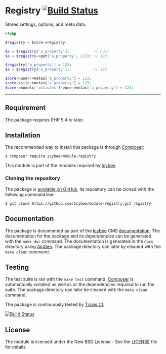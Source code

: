 # Registry [![Build Status](https://travis-ci.org/Icybee/module-registry.svg?branch=master)](https://travis-ci.org/Icybee/module-registry)

Stores settings, options, and meta data.

```php
<?php

$registry = $core->registry;

$a = $registry['a_property'];           // null
$a = $registry->get('a_property', 123); // 123

$registry['a_property'] = 123;
$a = $registry['a_property'];           // 123

$core->user->metas['a_property'] = 123;
$core->site->metas['a_property'] = 123;
$core->models['articles']->one->metas['a_property'] = 123;
``` 





----------





## Requirement

The package requires PHP 5.4 or later.





## Installation

The recommended way to install this package is through [Composer](http://getcomposer.org/):

```
$ composer require icybee/module-registry
```

This module is part of the modules required by [Icybee](http://icybee.org).





### Cloning the repository

The package is [available on GitHub](https://github.com/Icybee/module-registry), its repository can be
cloned with the following command line:

	$ git clone https://github.com/Icybee/module-registry.git registry





## Documentation

The package is documented as part of the [Icybee](http://icybee.org/) CMS
[documentation](http://icybee.org/docs/). The documentation for the package and its
dependencies can be generated with the `make doc` command. The documentation is generated in
the `docs` directory using [ApiGen](http://apigen.org/). The package directory can later by
cleaned with the `make clean` command.





## Testing

The test suite is ran with the `make test` command. [Composer](http://getcomposer.org/) is
automatically installed as well as all the dependencies required to run the suite. The package
directory can later be cleaned with the `make clean` command.

The package is continuously tested by [Travis CI](http://about.travis-ci.org/).

[![Build Status](https://travis-ci.org/Icybee/module-registry.svg?branch=master)](https://travis-ci.org/Icybee/module-registry)





## License

The module is licensed under the New BSD License - See the [LICENSE](LICENSE) file for details.
